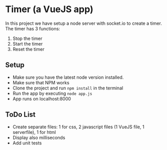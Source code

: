 # Timer (a VueJS app)
In this project we have setup a node server with socket.io to create a timer. 
The timer has 3 functions:
1. Stop the timer
2. Start the timer
3. Reset the timer

## Setup
* Make sure you have the latest node version installed.
* Make sure that NPM works
* Clone the project and run `npm install` in the terminal
* Run the app by executing `node app.js`
* App runs on localhost:8000

## ToDo List
* Create separate files: 1 for css, 2 javascript files (1 VueJS file, 1 serverfile), 1 for html
* Display also milliseconds
* Add unit tests

